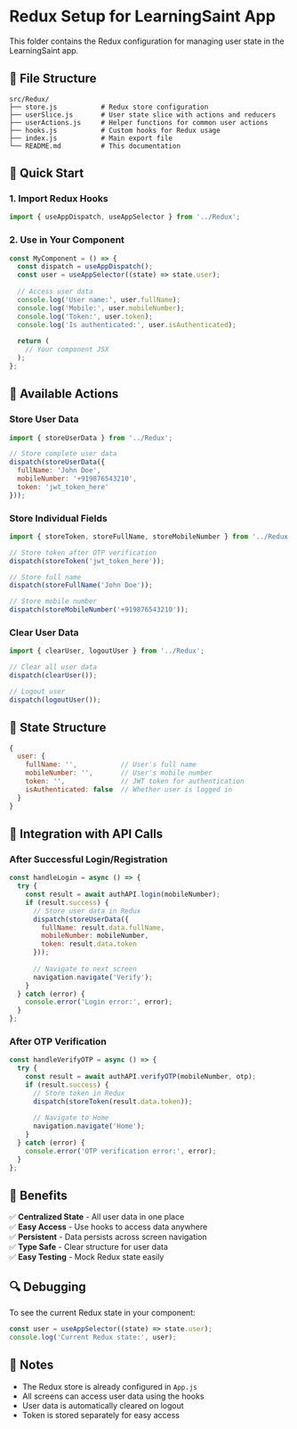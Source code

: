 # Redux Setup for LearningSaint App

This folder contains the Redux configuration for managing user state in the LearningSaint app.

## 📁 File Structure

```
src/Redux/
├── store.js           # Redux store configuration
├── userSlice.js       # User state slice with actions and reducers
├── userActions.js     # Helper functions for common user actions
├── hooks.js           # Custom hooks for Redux usage
├── index.js           # Main export file
└── README.md          # This documentation
```

## 🚀 Quick Start

### 1. Import Redux Hooks
```javascript
import { useAppDispatch, useAppSelector } from '../Redux';
```

### 2. Use in Your Component
```javascript
const MyComponent = () => {
  const dispatch = useAppDispatch();
  const user = useAppSelector((state) => state.user);
  
  // Access user data
  console.log('User name:', user.fullName);
  console.log('Mobile:', user.mobileNumber);
  console.log('Token:', user.token);
  console.log('Is authenticated:', user.isAuthenticated);
  
  return (
    // Your component JSX
  );
};
```

## 🔧 Available Actions

### Store User Data
```javascript
import { storeUserData } from '../Redux';

// Store complete user data
dispatch(storeUserData({
  fullName: 'John Doe',
  mobileNumber: '+919876543210',
  token: 'jwt_token_here'
}));
```

### Store Individual Fields
```javascript
import { storeToken, storeFullName, storeMobileNumber } from '../Redux';

// Store token after OTP verification
dispatch(storeToken('jwt_token_here'));

// Store full name
dispatch(storeFullName('John Doe'));

// Store mobile number
dispatch(storeMobileNumber('+919876543210'));
```

### Clear User Data
```javascript
import { clearUser, logoutUser } from '../Redux';

// Clear all user data
dispatch(clearUser());

// Logout user
dispatch(logoutUser());
```

## 📱 State Structure

```javascript
{
  user: {
    fullName: '',           // User's full name
    mobileNumber: '',       // User's mobile number
    token: '',              // JWT token for authentication
    isAuthenticated: false  // Whether user is logged in
  }
}
```

## 🔄 Integration with API Calls

### After Successful Login/Registration
```javascript
const handleLogin = async () => {
  try {
    const result = await authAPI.login(mobileNumber);
    if (result.success) {
      // Store user data in Redux
      dispatch(storeUserData({
        fullName: result.data.fullName,
        mobileNumber: mobileNumber,
        token: result.data.token
      }));
      
      // Navigate to next screen
      navigation.navigate('Verify');
    }
  } catch (error) {
    console.error('Login error:', error);
  }
};
```

### After OTP Verification
```javascript
const handleVerifyOTP = async () => {
  try {
    const result = await authAPI.verifyOTP(mobileNumber, otp);
    if (result.success) {
      // Store token in Redux
      dispatch(storeToken(result.data.token));
      
      // Navigate to Home
      navigation.navigate('Home');
    }
  } catch (error) {
    console.error('OTP verification error:', error);
  }
};
```

## 🎯 Benefits

✅ **Centralized State** - All user data in one place  
✅ **Easy Access** - Use hooks to access data anywhere  
✅ **Persistent** - Data persists across screen navigation  
✅ **Type Safe** - Clear structure for user data  
✅ **Easy Testing** - Mock Redux state easily  

## 🔍 Debugging

To see the current Redux state in your component:

```javascript
const user = useAppSelector((state) => state.user);
console.log('Current Redux state:', user);
```

## 📝 Notes

- The Redux store is already configured in `App.js`
- All screens can access user data using the hooks
- User data is automatically cleared on logout
- Token is stored separately for easy access
